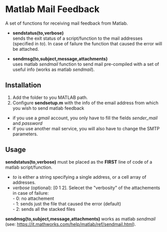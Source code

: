# Matlab Mail Feedback

A set of functions for receiving mail feedback from Matlab.

- **sendstatus(to,verbose)**  
    sends the exit status of a script/function to the mail addresses (specified in _to_). In case of failure the function that caused the error
 will be attached. 
 
- **sendmsg(to,subject,message,attachments)**  
    uses matlab _sendmail_ function to send mail pre-compiled with a set of useful info (works as matlab _sendmail_). 

## Installation
1. Add the folder to you MATLAB path.
2. Configure **sendsetup.m** with the info of the email address from which you wish to send matlab feedback  
 - if you use a _gmail_ account, you only have to fill the fields _sender_mail_ and _password_   
 - if you use another mail service, you will also have to change the SMTP parameters.

## Usage
**sendstatus(to,verbose)** must be placed as the **FIRST** line of code of a matlab
 script/function.
 
 - _to_ is either a string specifying a single address, or a cell array of
   addresses.
 - _verbose_ (optional): [0 1 2]. Selecet the "verbosity" of the attachements in case of failure:  
           - 0: no attachement  
           - 1: sends just the file that caused the error (default)  
           - 2: sends all the stacked files  

**sendmsg(to,subject,message,attachments)** works as matlab _sendmail_ (see: https://it.mathworks.com/help/matlab/ref/sendmail.html).